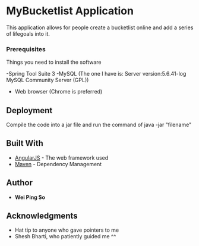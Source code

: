 # MyBucketlist Application 

This application allows for people create a bucketlist online and add a series of lifegoals into it.

### Prerequisites

Things you need to install the software 

-Spring Tool Suite 3
-MySQL (The one I have is: Server version:5.6.41-log MySQL Community Server (GPL))
- Web browser (Chrome is preferred)


## Deployment

Compile the code into a jar file and run the command of java -jar "filename"

## Built With

* [AngularJS](https://angularjs.org/) - The web framework used
* [Maven](https://maven.apache.org/) - Dependency Management


## Author

* **Wei Ping So**

## Acknowledgments

* Hat tip to anyone who gave pointers to me
* Shesh Bharti, who patiently guided me ^^
